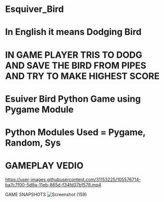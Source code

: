 # Esquiver_Bird 
# In English it means Dodging Bird
# IN GAME PLAYER TRIS TO DODG AND SAVE THE BIRD FROM PIPES AND TRY TO MAKE HIGHEST SCORE
# Esuiver Bird Python Game using Pygame Module
# Python Modules Used = Pygame, Random, Sys
# GAMEPLAY VEDIO
https://user-images.githubusercontent.com/31153225/105576714-ba7c7f00-5d9a-11eb-865d-f34fd37bf578.mp4

GAME SNAPSHOTS
![Screenshot (159)](https://user-images.githubusercontent.com/31153225/105573268-4afa9580-5d82-11eb-9dd9-b8d3a4c6bf8b.png)


